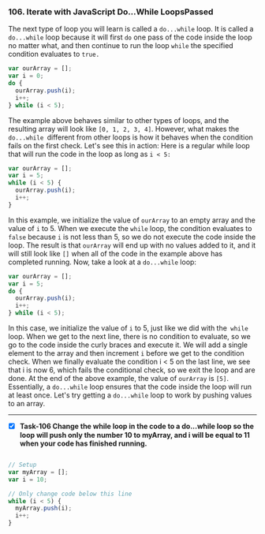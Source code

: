 ### 106. Iterate with JavaScript Do...While LoopsPassed
The next type of loop you will learn is called a `do...while` loop. It is called a `do...while` loop because it will first `do` one pass of the code inside the loop no matter what, and then continue to run the loop `while` the specified condition evaluates to `true.`
```js
var ourArray = [];
var i = 0;
do {
  ourArray.push(i);
  i++;
} while (i < 5);
```
The example above behaves similar to other types of loops, and the resulting array will look like `[0, 1, 2, 3, 4]`. However, what makes the `do...while `different from other loops is how it behaves when the condition fails on the first check. Let's see this in action: Here is a regular while loop that will run the code in the loop as long as `i < 5:`
```js
var ourArray = []; 
var i = 5;
while (i < 5) {
  ourArray.push(i);
  i++;
}
```

In this example, we initialize the value of `ourArray` to an empty array and the value of `i` to 5. When we execute the `while` loop, the condition evaluates to `false` because `i` is not less than 5, so we do not execute the code inside the loop. The result is that `ourArray` will end up with no values added to it, and it will still look like `[]` when all of the code in the example above has completed running. Now, take a look at a `do...while` loop:
```js
var ourArray = []; 
var i = 5;
do {
  ourArray.push(i);
  i++;
} while (i < 5);
```
In this case, we initialize the value of `i` to 5, just like we did with the` while` loop. When we get to the next line, there is no condition to evaluate, so we go to the code inside the curly braces and execute it. We will add a single element to the array and then increment `i` before we get to the condition check. When we finally evaluate the condition i < 5 on the last line, we see that i is now 6, which fails the conditional check, so we exit the loop and are done. At the end of the above example, the value of `ourArray` is `[5]`. Essentially, a `do...while` loop ensures that the code inside the loop will run at least once. Let's try getting a `do...while` loop to work by pushing values to an array.
*************************************************
- [x] **Task-106 Change the while loop in the code to a do...while loop so the loop will push only the number 10 to myArray, and i will be equal to 11 when your code has finished running.**


```js

// Setup
var myArray = [];
var i = 10;

// Only change code below this line
while (i < 5) {
  myArray.push(i);
  i++;
}
```
